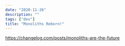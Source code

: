 ```yaml
---
date: "2020-11-26"
description: ""
tags: ["dev"]
title: "Monoliths Reborn!"
---
```

https://changelog.com/posts/monoliths-are-the-future